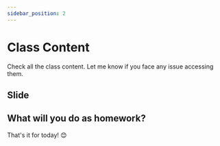 ```yaml
---
sidebar_position: 2
---
```


# Class Content

Check all the class content. Let me know if you face any issue accessing them.

## Slide



## What will you do as homework?



That's it for today! 😊 